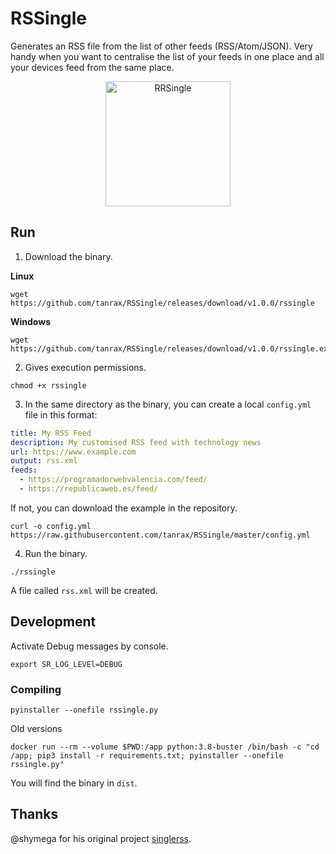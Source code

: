 # RSSingle

Generates an RSS file from the list of other feeds (RSS/Atom/JSON). Very handy when you want to centralise the list of your feeds in one place and all your devices feed from the same place.

<p align="center">
  <img src="rssingle.png" width="200" alt="RRSingle">
</p>

## Run

1. Download the binary.

**Linux**

``` shell
wget https://github.com/tanrax/RSSingle/releases/download/v1.0.0/rssingle
```

**Windows**

``` shell
wget https://github.com/tanrax/RSSingle/releases/download/v1.0.0/rssingle.exe
```

2. Gives execution permissions.

``` shell
chmod +x rssingle
```

3. In the same directory as the binary, you can create a local `config.yml` file in this format:

``` yaml
title: My RSS Feed
description: My customised RSS feed with technology news
url: https://www.example.com
output: rss.xml
feeds:
  - https://programadorwebvalencia.com/feed/
  - https://republicaweb.es/feed/
```

If not, you can download the example in the repository.

``` shell
curl -o config.yml https://raw.githubusercontent.com/tanrax/RSSingle/master/config.yml
```

4. Run the binary.

``` shell
./rssingle 
```

A file called `rss.xml` will be created.

## Development

Activate Debug messages by console.

```
export SR_LOG_LEVEl=DEBUG
```

### Compiling

```shell
pyinstaller --onefile rssingle.py
```

Old versions

```shell
docker run --rm --volume $PWD:/app python:3.8-buster /bin/bash -c "cd /app; pip3 install -r requirements.txt; pyinstaller --onefile rssingle.py"
```

You will find the binary in `dist`.

## Thanks

@shymega for his original project [singlerss](https://github.com/shymega/singlerss).
